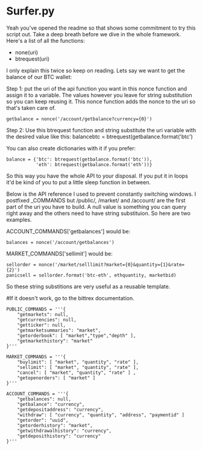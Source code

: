 # Surfer.py

Yeah you've opened the readme so that shows some commitment to try this script out. Take a deep breath before we dive in the whole framework.  Here's a list of all the functions:
- none(uri)
- btrequest(uri)

I only explain this twice so keep on reading. Lets say we want to get the balance of our BTC wallet:

Step 1: put the uri of the api function you want in this nonce function and assign it to a variable. 
The values however you leave for string substitution so you can keep reusing it. 
This nonce function adds the nonce to the uri so that's taken care of.

    getbalance = nonce('/account/getbalance?currency={0}')    

Step 2: Use this btrequest function and string substitute the uri variable with the desired value like this:
    balancebtc = btrequest(getbalance.format('btc')

You can also create dictionaries with it if you prefer:

    balance = {'btc': btrequest(getbalance.format('btc')),
               'eth': btrequest(getbalance.format('eth'))}


So this way you have the whole API to your disposal. 
If you put it in loops it'd be kind of you to put a little sleep function in between.

Below is the API reference I used to prevent constantly switching windows. 
I postfixed _COMMANDS but /public/, /market/ and /account/ are the first part of the uri you have to build.
A null value is something you can query right away and the others need to have string substituion.  So here are two examples.

ACCOUNT_COMMANDS['getbalances'] would be:

    balances = nonce('/account/getbalances')

MARKET_COMMANDS['sellimit'] would be:

    sellorder = nonce('/market/selllimit?market={0}&quantity={1}&rate={2}')
    panicsell = sellorder.format('btc-eth', ethquantity, marketbid)

So these string substitions are very useful as a reusable template.

#If it doesn't work, go to the bittrex documentation.

    PUBLIC_COMMANDS = '''{
        "getmarkets": null,
        "getcurrencies": null,
        "getticker": null,
        "getmarketsummaries": "market",
        "getorderbook": [ "market","type","depth" ],
        "getmarkethistory": "market"
    }'''

    MARKET_COMMANDS = '''{
        "buylimit": [ "market", "quantity", "rate" ],
        "sellimit": [ "market", "quantity", "rate" ],
        "cancel": [ "market", "quantity", "rate" ] ,
        "getopenorders": [ "market" ]
    }'''

    ACCOUNT_COMMANDS = '''{
        "getbalances": null,
        "getbalance": "currency",
        "getdepositaddress": "currency",
        "withdraw": [ "currency", "quantity", "address", "paymentid" ]
        "getorder": "uuid",
        "getorderhistory": "market",
        "getwithdrawalhistory": "currency",
        "getdeposithistory": "currency"
    }'''
